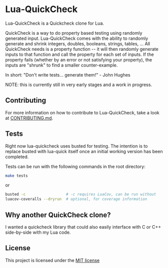 
# Lua-QuickCheck

Lua-QuickCheck is a Quickcheck clone for Lua.

QuickCheck is a way to do property based testing using randomly generated 
input. Lua-QuickCheck comes with the ability to randomly generate and shrink 
integers, doubles, booleans, strings, tables, ... 
All QuickCheck needs is a property function -- it will then randomly generate 
inputs to that function and call the property for each set of inputs. 
If the property fails (whether by an error or not satisfying your property), 
the inputs are "shrunk" to find a smaller counter-example.

In short:
"Don't write tests... generate them!" - John Hughes


NOTE: this is currently still in very early stages and a work in progress.

## Contributing

For more information on how to contribute to Lua-QuickCheck, take a look at 
[CONTRIBUTING.md](https://github.com/Primordus/lua-quickcheck/blob/master/CONTRIBUTING.md).


## Tests

Right now lua-quickcheck uses busted for testing. The intention is to replace
busted with lua-quick itself once an initial working version has been
completed.

Tests can be run with the following commands in the root directory:

```bash
make tests
```

or

```bash
busted -c                  # -c requires LuaCov, can be run without
luacov-coveralls --dryrun  # optional, for coverage information
```


## Why another QuickCheck clone?

I wanted a quickcheck library that could also easily interface with C or C++
side-by-side with my Lua code.


## License

This project is licensed under the 
[MIT license](https://www.github.com/Primordus/lua-quickcheck/LICENSE)

